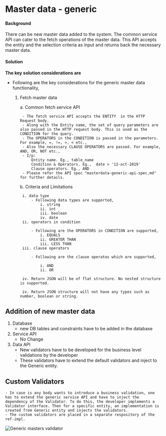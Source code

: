 ﻿# Master data - generic

#### Background

There can be new master data added to the system. The common service API can cater to the fetch operations of the master data. This API accepts the entity and the selection criteria as input and returns back the necessary master data.

#### Solution


**The key solution considerations are**

- Following are the key considerations for the generic master data functionality, 
	1. Fetch master data

		a. Common fetch service API

			- The fetch service API accepts the ENTITY  in the HTTP Request body.
			- Along with the Entity name, the set of query parameters are also passed in the HTTP request body. This is used as the CONDITION for the query.
			- The OPERATORS in the CONDITION is passed in the parameters. For example, =, !=, >, < etc.,
			- Also the necessary CLAUSE OPERATORS are passed. For example, AND, OR, NOT etc., 
			- I/p:
				Entity name. Eg., table_name
				Condition & Operators. Eg.,  date > '12-oct-2019'
				Clause operators. Eg., AND
			- Please refer the API spec "masterdata-generic-api-spec.md" for further details. 

		b. Criteria and Limitations

			i. data type
				- Following data types are supported, 
					i. string
					ii. int
					iii. boolean
					iv. date
			ii. operators in condition 

				- Following are the OPERATORS in CONDITION are supported, 
					i. EQUALS
					ii. GREATER THAN
					iii. LESS THAN 
			iii. clause operators

				- Following are the clause operatos which are supported, 

					i. AND
					ii. OR

			iv. Return JSON will be of flat structure. No nested structure is supported.

			iv. Return JSON structure will not have any types such as number, boolean or string.

## Addition of new master data
1. Database
	- new DB tables and constraints have to be added in the database
2. Service API
	- No Change
3. Data API
	- New validators have to be developed for the business level validations by the developer
	- These validators have to extend the default validators and inject to the Generic entity.
	

## Custom Validators
	- In case is any body wants to introduce a business validation, one has to extend the generic service API and have to inject the dependency of the Validator. To do this, the developer implements a Validator interface. Then for a specific entity, an implementation is created from Generic entity and injects the validators. 
	- The custom validators are placed in a separate respository of the ref-impl.
	
![Generic masters validator](_images/kernel/GenericMasterValidator.jpg)	
